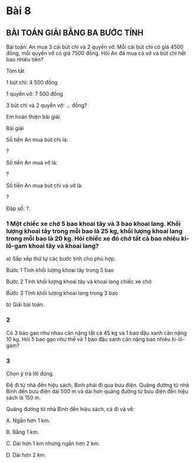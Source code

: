 # Bài 8
## BÀI TOÁN GIẢI BẰNG BA BƯỚC TÍNH

Bài toán: An mua 3 cái bút chì và 2 quyển vở. Mỗi cái bút chì có giá 4500 đồng, mỗi quyển vở có giá 7500 đồng. Hỏi An đã mua cả vở và bút chì hết bao nhiêu tiền?

Tóm tắt

1 bút chì: 4 500 đồng

1 quyển vở: 7 500 đồng

3 bút chì và 2 quyển vở: ... đồng?

Em hoàn thiện bài giải.

Bài giải

Số tiền An mua bút chì là:

?

Số tiền An mua vở là:

?

Số tiền An mua bút chì và vở là:

?

Đáp số: ?.

### 1 Một chiếc xe chở 5 bao khoai tây và 3 bao khoai lang. Khối lượng khoai tây trong mỗi bao là 25 kg, khối lượng khoai lang trong mỗi bao là 20 kg. Hỏi chiếc xe đó chở tất cả bao nhiêu ki-lô-gam khoai tây và khoai lang?

a) Sắp xếp thứ tự các bước tính cho phù hợp.

Bước 1 Tính khối lượng khoai tây trong 5 bao

Bước 2 Tính khối lượng khoai tây và khoai lang chiếc xe chở

Bước 3 Tính khối lượng khoai lang trong 3 bao

b) Giải bài toán.

### 2
Có 3 bao gạo như nhau cân nặng tất cả 45 kg và 1 bao đậu xanh cân nặng 10 kg. Hỏi 5 bao gạo như thế và 1 bao đậu xanh cân nặng bao nhiêu ki-lô-gam?

### 3
Chọn ý trả lời đúng.

Để đi từ nhà đến hiệu sách, Bình phải đi qua bưu điện. Quãng đường từ nhà Bình đến bưu điện dài 500 m và dài hơn quãng đường từ bưu điện đến hiệu sách là 150 m.

Quãng đường từ nhà Bình đến hiệu sách, cả đi và về:

A. Ngắn hơn 1 km.

B. Bằng 1 km.

C. Dài hơn 1 km nhưng ngắn hơn 2 km.

D. Dài hơn 2 km.
